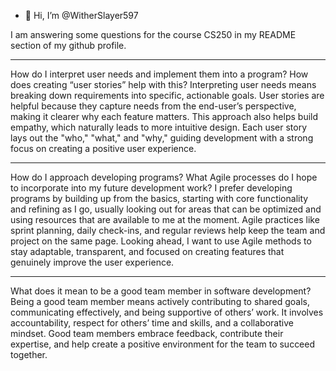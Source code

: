 - 👋 Hi, I’m @WitherSlayer597

I am answering some questions for the course CS250 in my README section of my github profile.
**********************************************************************************************
How do I interpret user needs and implement them into a program? How does creating “user stories” help with this?
  Interpreting user needs means breaking down requirements into specific, actionable goals. User stories are helpful because they capture needs from the end-user’s perspective, making it clearer why each feature matters. This approach also helps build empathy, which naturally leads to more intuitive design. Each user story lays out the "who," "what," and "why," guiding development with a strong focus on creating a positive user experience.
**********************************************************************************************
How do I approach developing programs? What Agile processes do I hope to incorporate into my future development work?
  I prefer developing programs by building up from the basics, starting with core functionality and refining as I go, usually looking out for areas that can be optimized and using resources that are available to me at the moment. Agile practices like sprint planning, daily check-ins, and regular reviews help keep the team and project on the same page. Looking ahead, I want to use Agile methods to stay adaptable, transparent, and focused on creating features that genuinely improve the user experience.
**********************************************************************************************
What does it mean to be a good team member in software development?
  Being a good team member means actively contributing to shared goals, communicating effectively, and being supportive of others’ work. It involves accountability, respect for others’ time and skills, and a collaborative mindset. Good team members embrace feedback, contribute their expertise, and help create a positive environment for the team to succeed together.
